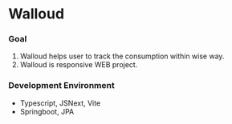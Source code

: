 # Walloud

### Goal
1. Walloud helps user to track the consumption within wise way.
2. Walloud is responsive WEB project.

### Development Environment

- Typescript, JSNext, Vite
- Springboot, JPA
